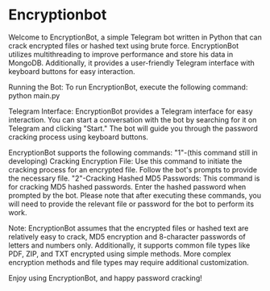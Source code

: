 # Encryptionbot
Welcome to EncryptionBot, a simple Telegram bot written in Python that can crack encrypted files or hashed text using brute force. EncryptionBot utilizes multithreading to improve performance and store his data in MongoDB. Additionally, it provides a user-friendly Telegram interface with keyboard buttons for easy interaction.

Running the Bot:
To run EncryptionBot, execute the following command:
python main.py

Telegram Interface:
EncryptionBot provides a Telegram interface for easy interaction. You can start a conversation with the bot by searching for it on Telegram and clicking "Start." The bot will guide you through the password cracking process using keyboard buttons.

EncryptionBot supports the following commands:
"1"-(this command still in developing) Cracking Encryption File: Use this command to initiate the cracking process for an encrypted file. Follow the bot's prompts to provide the necessary file.
"2"-Cracking Hashed MD5 Passwords: This command is for cracking MD5 hashed passwords. Enter the hashed password when prompted by the bot.
Please note that after executing these commands, you will need to provide the relevant file or password for the bot to perform its work.

Note: EncryptionBot assumes that the encrypted files or hashed text are relatively easy to crack, MD5 encryption and 8-character passwords of letters and numbers only. Additionally, it supports common file types like PDF, ZIP, and TXT encrypted using simple methods. More complex encryption methods and file types may require additional customization.

Enjoy using EncryptionBot, and happy password cracking!
